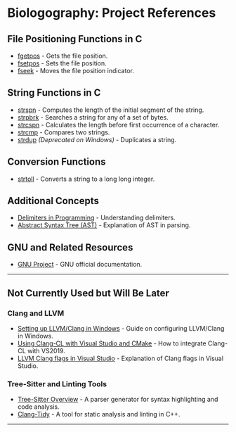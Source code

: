 # Biologography: Project References

## File Positioning Functions in C

- [fgetpos](https://en.cppreference.com/w/c/io/fgetpos) - Gets the file position.
- [fsetpos](https://en.cppreference.com/w/c/io/fsetpos) - Sets the file position.
- [fseek](https://en.cppreference.com/w/c/io/fseek) - Moves the file position indicator.

## String Functions in C

- [strspn](https://en.cppreference.com/w/c/string/byte/strspn) - Computes the length of the initial segment of the string.
- [strpbrk](https://en.cppreference.com/w/c/string/byte/strpbrk) - Searches a string for any of a set of bytes.
- [strcspn](https://en.cppreference.com/w/c/string/byte/strcspn) - Calculates the length before first occurrence of a character.
- [strcmp](https://en.cppreference.com/w/c/string/byte/strcmp) - Compares two strings.
- [strdup](https://learn.microsoft.com/en-us/cpp/c-runtime-library/reference/strdup-wcsdup-mbsdup) *(Deprecated on Windows)* - Duplicates a string.

## Conversion Functions

- [strtoll](https://en.cppreference.com/w/c/string/byte/strtol) - Converts a string to a long long integer.

## Additional Concepts

- [Delimiters in Programming](https://www.geeksforgeeks.org/delimiters-in-programming-languages/) - Understanding delimiters.
- [Abstract Syntax Tree (AST)](https://en.wikipedia.org/wiki/Abstract_syntax_tree) - Explanation of AST in parsing.

## GNU and Related Resources

- [GNU Project](https://www.gnu.org/) - GNU official documentation.

---

## Not Currently Used but Will Be Later

### Clang and LLVM

- [Setting up LLVM/Clang in Windows](https://stackoverflow.com/questions/60194308/how-to-setup-llvm-clang-in-windows) - Guide on configuring LLVM/Clang in Windows.
- [Using Clang-CL with Visual Studio and CMake](https://stackoverflow.com/questions/64189111/how-to-use-clang-cl-llvm-with-vs2019-cmake) - How to integrate Clang-CL with VS2019.
- [LLVM Clang flags in Visual Studio](https://stackoverflow.com/questions/63974112/visual-studio-2019-llvm-clang-flags) - Explanation of Clang flags in Visual Studio.

### Tree-Sitter and Linting Tools

- [Tree-Sitter Overview](https://tree-sitter.github.io/tree-sitter/) - A parser generator for syntax highlighting and code analysis.
- [Clang-Tidy](https://clang.llvm.org/extra/clang-tidy/) - A tool for static analysis and linting in C++.

---